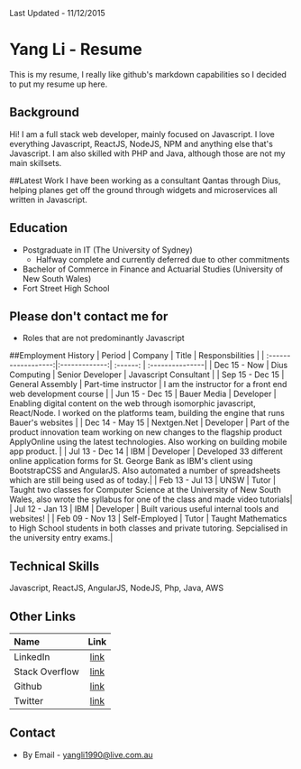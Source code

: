 Last Updated - 11/12/2015

# Yang Li - Resume
This is my resume, I really like github's markdown capabilities so I decided to put my resume up here.

## Background
Hi! I am a full stack web developer, mainly focused on Javascript. I love everything Javascript, ReactJS, NodeJS, NPM and anything else that's Javascript.  I am also skilled with PHP and Java, although those are not my main skillsets.

##Latest Work
I have been working as a consultant Qantas through Dius, helping planes get off the ground through widgets and microservices all written in Javascript.

## Education
* Postgraduate in IT (The University of Sydney) 
   * Halfway complete and currently deferred due to other commitments
* Bachelor of Commerce in Finance and Actuarial Studies (University of New South Wales)
* Fort Street High School

## Please don't contact me for
* Roles that are not predominantly Javascript

##Employment History
| Period            |  Company      | Title     | Responsbilities |
| :------------------:|:-------------:| :------:   | :---------------|
| Dec 15 - Now  | Dius Computing   | Senior Developer | Javascript Consultant |
| Sep 15 - Dec 15  | General Assembly   | Part-time instructor | I am the instructor for a front end web development course |
| Jun 15 - Dec 15  | Bauer Media   | Developer | Enabling digital content on the web through isomorphic javascript, React/Node. I worked on the platforms team, building the engine that runs Bauer's websites |
| Dec 14 - May 15  | Nextgen.Net   | Developer | Part of the product innovation team working on new changes to the flagship product ApplyOnline using the latest technologies.  Also working on building mobile app product. |
| Jul 13 - Dec 14   | IBM           | Developer | Developed 33 different online application forms for St. George Bank as IBM's client using BootstrapCSS and AngularJS.  Also automated a number of spreadsheets which are still being used as of today.|
| Feb 13 - Jul 13   | UNSW          | Tutor     | Taught two classes for Computer Science at the University of New South Wales, also wrote the syllabus for one of the class and made video tutorials|
| Jul 12 - Jan 13   | IBM           | Developer    | Built various useful internal tools and websites! |
| Feb 09 - Nov 13   | Self-Employed | Tutor     | Taught Mathematics to High School students in both classes and private tutoring.  Sepcialised in the university entry exams.|

## Technical Skills
Javascript, ReactJS, AngularJS, NodeJS, Php, Java, AWS

## Other Links
| Name                | Link |
| :-------------      |:-------------:| 
| LinkedIn | [link](https://www.linkedin.com/pub/yang-li/46/119/534?trk=pub-pbmap) |
| Stack Overflow| [link](http://stackoverflow.com/users/4062907/yang-li) |
| Github | [link](https://github.com/yangli1990) |
| Twitter | [link](https://twitter.com/imyangli) | 

## Contact
* By Email - yangli1990@live.com.au

